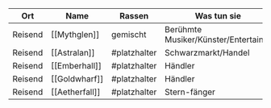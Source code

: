 
| Ort     | Name                    | Rassen       | Was tun sie                          |
| ------- | ----------------------- | ------------ | ------------------------------------ |
| Reisend | [[Mythglen]]   | gemischt     | Berühmte Musiker/Künster/Entertainer |
| Reisend | [[Astralan]]   | #platzhalter | Schwarzmarkt/Handel                  |
| Reisend | [[Emberhall]]  | #platzhalter | Händler                              |
| Reisend | [[Goldwharf]]  | #platzhalter | Händler                              |
| Reisend | [[Aetherfall]] | #platzhalter | Stern-fänger                         |
